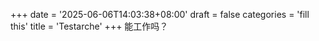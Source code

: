 +++
date = '2025-06-06T14:03:38+08:00'
draft = false
categories = 'fill this'
title = 'Testarche'
+++
能工作吗？